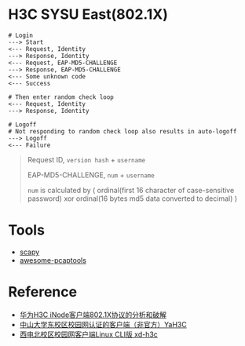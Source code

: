 # H3C SYSU East(802.1X)

```
# Login
---> Start
<--- Request, Identity
---> Response, Identity
<--- Request, EAP-MD5-CHALLENGE
---> Response, EAP-MD5-CHALLENGE
<--- Some unknown code
<--- Success

# Then enter random check loop
<--- Request, Identity
---> Response, Identity

# Logoff
# Not responding to random check loop also results in auto-logoff
---> Logoff
<--- Failure
```

> Request ID, `version hash` + `username`
>
> EAP-MD5-CHALLENGE, `num` + `username`
>
> `num` is calculated by ( ordinal(first 16 character of case-sensitive password) xor ordinal(16 bytes md5 data converted to decimal) )


# Tools

* [scapy](https://github.com/secdev/scapy)
* [awesome-pcaptools](https://github.com/caesar0301/awesome-pcaptools)


# Reference

* [华为H3C iNode客户端802.1X协议的分析和破解](https://story.tonylee.name/2016/07/14/hua-wei-h3c-inodeke-hu-duan-802-1xxie-yi-de-fen-xi-he-po-jie/)
* [中山大学东校区校园网认证的客户端（非官方）YaH3C](https://github.com/humiaozuzu/YaH3C)
* [西电北校区校园网客户端Linux CLI版 xd-h3c](https://github.com/godspeed1989/xd-h3c)
